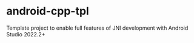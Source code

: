 # android-cpp-tpl

Template project to enable full features of JNI development with Android Studio 2022.2+
